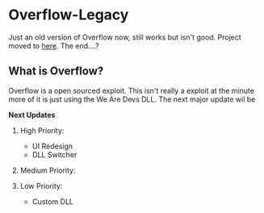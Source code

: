 # Overflow-Legacy
Just an old version of Overflow now, still works but isn't good.
Project moved to [here](https://github.com/Stealthr/Overflow).
The end....?

## What is Overflow?
Overflow is a open sourced exploit. This isn't really a exploit at the minute more of it is just using the We Are Devs DLL. The next major update wil be

**Next Updates**

1. High Priority:
   - UI Redesign
   - DLL Switcher

2. Medium Priority:

3. Low Priority:
   - Custom DLL








































